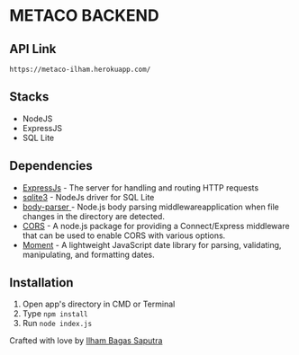 # METACO BACKEND

## API Link
`https://metaco-ilham.herokuapp.com/`

## Stacks
- NodeJS
- ExpressJS
- SQL Lite

## Dependencies
- [ExpressJs](#ExpressJs) - The server for handling and routing HTTP requests
- [sqlite3](#sqlite) - NodeJs driver for SQL Lite
- [body-parser ](#body-parser) - Node.js body parsing middlewareapplication when file changes in the directory are detected.
- [CORS](#CORS) - A node.js package for providing a Connect/Express middleware that can be used to enable CORS with various options.
- [Moment](#Moment) - A lightweight JavaScript date library for parsing, validating, manipulating, and formatting dates.

## Installation
1. Open app's directory in CMD or Terminal
2. Type `npm install`
3. Run `node index.js`

Crafted with love by [Ilham Bagas Saputra](https://instagram.com/ilhambagasaputra)
